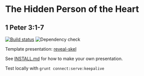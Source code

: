 # The Hidden Person of the Heart
## 1 Peter 3:1-7 

[![Build status](https://github.com/sermons/hidden/actions/workflows/build.yml/badge.svg)](https://github.com/sermons/hidden/actions/workflows/build.yml)
![Dependency check](https://img.shields.io/librariesio/github/sermons/reveal-skel)

Template presentation: [reveal-skel](https://github.com/sermons/reveal-skel)

See [INSTALL.md](INSTALL.md)
for how to make your own presentation.

Test locally with `grunt connect:serve:keepalive`

